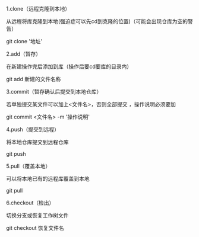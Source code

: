 1.clone（远程克隆到本地）

从远程将库克隆到本地(强迫症可以先cd到克隆的位置)（可能会出现仓库为空的警告）

git clone '地址'


2.add（暂存）

在新建操作完后添加到库（操作后要cd要库的目录内）

git add 新建的文件名称


3.commit（暂存确认后提交到本地仓库）

若单独提交某文件可以加上<文件名>，否则全部提交 ，操作说明必须要加

git commit <文件名> -m '操作说明'


4.push（提交到远程）

将本地仓库提交到远程仓库

git push



5.pull（覆盖本地）

可以将本地已有的远程库覆盖到本地

git pull


6.checkout（检出）

切换分支或恢复工作树文件

git checkout 恢复文件名